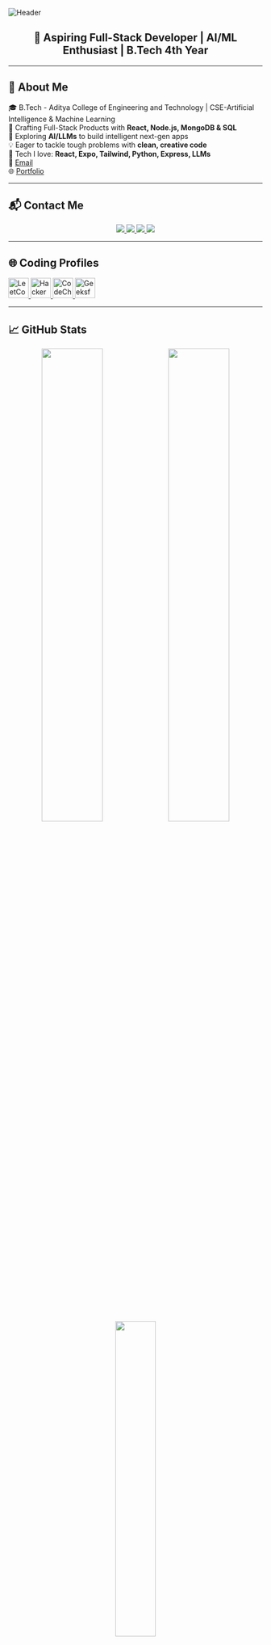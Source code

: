 ![Header](https://capsule-render.vercel.app/api?type=waving&color=0:00C9FF,100:92FE9D&height=250&section=header&text=Hi%20I'm%20Jakka%20Gopala%20Krishna👋&fontSize=45&fontColor=ffffff)

<h2 align="center">🚀 Aspiring Full-Stack Developer | AI/ML Enthusiast | B.Tech 4th Year</h2>

---

## 💫 About Me

🎓 B.Tech - Aditya College of Engineering and Technology | CSE-Artificial Intelligence & Machine Learning  
🔭 Crafting Full-Stack Products with **React, Node.js, MongoDB & SQL**  
🌱 Exploring **AI/LLMs** to build intelligent next-gen apps  
💡 Eager to tackle tough problems with **clean, creative code**  
🎨 Tech I love: **React, Expo, Tailwind, Python, Express, LLMs**  
📧 [Email](mailto:jakkakrishna2003@gmail.com)  
🌐 [Portfolio](https://jgopalakrishna-portfolio.netlify.app/)  

---

## 📬 Contact Me

<p align="center">
  <a href="mailto:jakkakrishna2003@gmail.com">
    <img src="https://img.shields.io/badge/Email-D14836?style=for-the-badge&logo=gmail&logoColor=white"/>
  </a>
  <a href="https://www.linkedin.com/in/gopala-krishna-jakka-294a3b2a6/" target="_blank">
    <img src="https://img.shields.io/badge/LinkedIn-0077B5?style=for-the-badge&logo=linkedin&logoColor=white"/>
  </a>
  <a href="https://github.com/JakkaGopalaKrishna" target="_blank">
    <img src="https://img.shields.io/badge/GitHub-181717?style=for-the-badge&logo=github&logoColor=white"/>
  </a>
  <a href="https://jgopalakrishna-portfolio.netlify.app/" target="_blank">
    <img src="https://img.shields.io/badge/Portfolio-03b1fc?style=for-the-badge&logo=profile&logoColor=white"/>
  </a>
</p>

---

## 🌐 Coding Profiles

<p align="left">
  <a href="https://leetcode.com/u/gopala_4296/" target="_blank">
    <img src="https://img.icons8.com/external-tal-revivo-color-tal-revivo/48/000000/external-level-up-your-coding-skills-and-quickly-land-a-job-logo-color-tal-revivo.png" width="40" alt="LeetCode"/>
  </a>
  <a href="https://www.hackerrank.com/profile/jakkakrishna2003" target="_blank">
    <img src="https://cdn.jsdelivr.net/gh/devicons/devicon/icons/hackerrank/hackerrank-original.svg" width="40" alt="HackerRank"/>
  </a>
  <a href="https://www.codechef.com/users/gopala_4296" target="_blank">
    <img src="https://cdn.iconscout.com/icon/free/png-256/codechef-3521354-2944792.png" width="40" alt="CodeChef"/>
  </a>
  <a href="https://www.geeksforgeeks.org/user/jakkakrismmj7/" target="_blank">
    <img src="https://upload.wikimedia.org/wikipedia/commons/4/43/GeeksforGeeks.svg" width="40" alt="GeeksforGeeks"/>
  </a>
</p>

---

## 📈 GitHub Stats

<p align="center">
  <img src="https://github-readme-stats.vercel.app/api?username=JakkaGopalaKrishna&show_icons=true&theme=tokyonight&count_private=true" width="49%" />
  <img src="https://github-readme-streak-stats.herokuapp.com/?user=JakkaGopalaKrishna&theme=tokyonight" width="49%" />
</p>

<p align="center">
  <img src="https://github-readme-stats.vercel.app/api/top-langs/?username=JakkaGopalaKrishna&layout=compact&theme=tokyonight" width="40%"/>
</p>

---

## 🚀 Tech Stack

<p align="left">
  <a href="https://www.python.org/" target="_blank"><img src="https://cdn.jsdelivr.net/gh/devicons/devicon/icons/python/python-original.svg" width="40" alt="Python"/></a>
  <a href="https://www.java.com/" target="_blank"><img src="https://cdn.jsdelivr.net/gh/devicons/devicon/icons/java/java-original.svg" width="40" alt="Java"/></a>
  <a href="https://developer.mozilla.org/en-US/docs/Web/JavaScript" target="_blank"><img src="https://cdn.jsdelivr.net/gh/devicons/devicon/icons/javascript/javascript-original.svg" width="40" alt="JavaScript"/></a>
  <a href="https://reactjs.org/" target="_blank"><img src="https://cdn.jsdelivr.net/gh/devicons/devicon/icons/react/react-original.svg" width="40" alt="React"/></a>
  <a href="https://reactnative.dev/" target="_blank"><img src="https://cdn.jsdelivr.net/gh/devicons/devicon/icons/react/react-original.svg" width="40" alt="React Native"/></a>
  <a href="https://nodejs.org/" target="_blank"><img src="https://cdn.jsdelivr.net/gh/devicons/devicon/icons/nodejs/nodejs-original.svg" width="40" alt="Node.js"/></a>
  <a href="https://www.mongodb.com/" target="_blank"><img src="https://cdn.jsdelivr.net/gh/devicons/devicon/icons/mongodb/mongodb-original.svg" width="40" alt="MongoDB"/></a>
  <a href="https://git-scm.com/" target="_blank"><img src="https://cdn.jsdelivr.net/gh/devicons/devicon/icons/git/git-original.svg" width="40" alt="Git"/></a>
  <a href="https://code.visualstudio.com/" target="_blank"><img src="https://cdn.jsdelivr.net/gh/devicons/devicon/icons/vscode/vscode-original.svg" width="40" alt="VSCode"/></a>
</p>

---

## 📂 Featured Projects

### 🌐 Live Projects
- [Portfolio](https://jgopalakrishna-portfolio.netlify.app/) – Personal portfolio website  
- [World Wide Cars](https://jakkagopalakrishna.github.io/WorldWideCars/) – Car brands showcase with cart & favorites  
- [Maze Coin Hunt](https://jakkagopalakrishna.github.io/Maze_Coin_Hunt/) – Maze-based coin collection game  
- [TIC TAC TOE](https://jakkagopalakrishna.github.io/TIC_TAC_TOE/) – Classic Tic Tac Toe game  
- [Stock Predictor](https://jgopalakrishna-deeplearn-stockpredictor.streamlit.app/) – AI stock price prediction  
- [Resume Sense](https://jgopalakrishna-machinelearn-resumesense.streamlit.app/) – Resume scoring AI tool  
- [Diabetes Predictor](https://jgopalakrishna-machine-learning-diabetes-predictor.streamlit.app/) – ML-based health predictor  

### 💻 GitHub Repositories
- [Farmer Bazaar](https://github.com/JakkaGopalaKrishna/Farmer_Bazaar) – Marketplace connecting farmers to customers  
- [World Wide Cars](https://github.com/JakkaGopalaKrishna/WorldWideCars)  
- [Maze Coin Hunt](https://github.com/JakkaGopalaKrishna/Maze_Coin_Hunt)  
- [Contact Book](https://github.com/JakkaGopalaKrishna/Contact_Book)  
- [TIC TAC TOE](https://github.com/JakkaGopalaKrishna/TIC_TAC_TOE)  
- [MCQ_S](https://github.com/JakkaGopalaKrishna/MCQ_S)  

---

<p align="center">
  <img src="https://readme-typing-svg.herokuapp.com?font=Fira+Code&size=24&duration=3000&pause=1000&color=F75C7E&center=true&vCenter=true&width=435&lines=Thanks+for+visiting+my+profile!;Feel+free+to+connect+%F0%9F%91%8B" />
</p>
